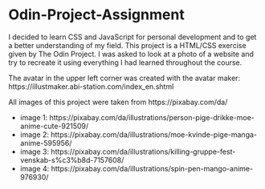# Odin-Project-Assignment

I decided to learn CSS and JavaScript for personal development and to get a better understanding of my field.
This project is a HTML/CSS exercise given by The Odin Project. 
I was asked to look at a photo of a website and try to recreate it using everything I had learned throughout the course.

<p>The avatar in the upper left corner was created with the avatar maker: https://illustmaker.abi-station.com/index_en.shtml</p>

<p>All images of this project were taken from https://pixabay.com/da/</p>

<ul>
<li>image 1: https://pixabay.com/da/illustrations/person-pige-drikke-moe-anime-cute-921509/</li>
<li>image 2: https://pixabay.com/da/illustrations/moe-kvinde-pige-manga-anime-595956/</li>
<li>image 3: https://pixabay.com/da/illustrations/killing-gruppe-fest-venskab-s%c3%b8d-7157608/</li>
<li>image 4: https://pixabay.com/da/illustrations/spin-pen-mango-anime-976930/</li>
<ul>
